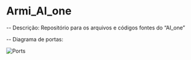 # Armi_AI_one

--  Descrição:
Repositório para os arquivos e códigos fontes do “AI_one”

-- Diagrama de portas:

![Ports](https://user-images.githubusercontent.com/66965698/155246803-aa93cbc4-718a-4410-8f0a-d1f64603e3db.png)
